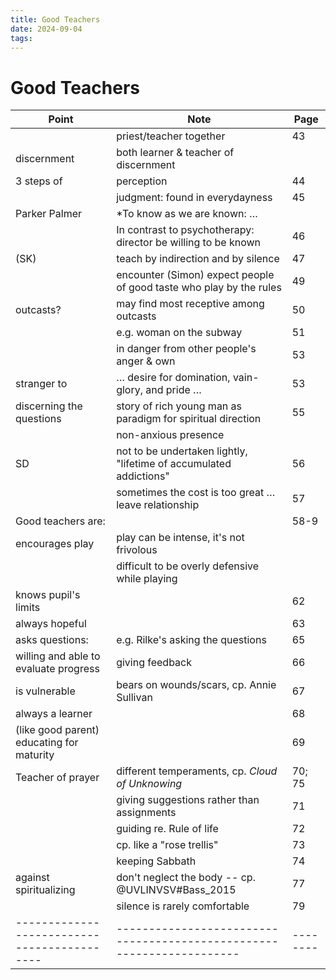 ```yaml
---
title: Good Teachers
date: 2024-09-04
tags: 
---
```

# Good Teachers
| Point                                     | Note                                                                | Page   |
|-------------------------------------------|---------------------------------------------------------------------|--------|
|                                           | priest/teacher together                                             | 43     |
| discernment                               | both learner & teacher of discernment                               |        |
| 3 steps of                                | perception                                                          | 44     |
|                                           | judgment: found in everydayness                                     | 45     |
| Parker Palmer                             | *To know as we are known: …                                         |        |
|                                           | In contrast to psychotherapy: director be willing to be known       | 46     |
| (SK)                                      | teach by indirection and by silence                                 | 47     |
|                                           | encounter (Simon) expect people of good taste who play by the rules | 49     |
| outcasts?                                 | may find most receptive among outcasts                              | 50     |
|                                           | e.g. woman on the subway                                            | 51     |
|                                           | in danger from other people's anger & own                           | 53     |
| stranger to                               | … desire for domination, vain-glory, and pride …                    | 53     |
| discerning the questions                  | story of rich young man as paradigm for spiritual direction         | 55     |
|                                           | non-anxious presence                                                |        |
| SD                                        | not to be undertaken lightly, "lifetime of accumulated addictions"  | 56     |
|                                           | sometimes the cost is too great … leave relationship                | 57     |
| Good teachers are:                        |                                                                     | 58-9   |
| encourages play                           | play can be intense, it's not frivolous                             |        |
|                                           | difficult to be overly defensive while playing                      |        |
| knows pupil's limits                      |                                                                     | 62     |
| always hopeful                            |                                                                     | 63     |
| asks questions:                           | e.g. Rilke's asking the questions                                   | 65     |
| willing and able to evaluate progress     | giving feedback                                                     | 66     |
| is vulnerable                             | bears on wounds/scars, cp. Annie Sullivan                           | 67     |
| always a learner                          |                                                                     | 68     |
| (like good parent) educating for maturity |                                                                     | 69     |
| Teacher of prayer                         | different temperaments, cp. *Cloud of Unknowing*                    | 70; 75 |
|                                           | giving suggestions rather than assignments                          | 71     |
|                                           | guiding re. Rule of life                                            | 72     |
|                                           | cp. like a "rose trellis"                                           | 73     |
|                                           | keeping Sabbath                                                     | 74     |
| against spiritualizing                    | don't neglect the body --  cp. @UVLINVSV#Bass_2015                  | 77     |
|                                           | silence is rarely comfortable                                       | 79     |
|-------------------------------------------|---------------------------------------------------------------------|--------|

